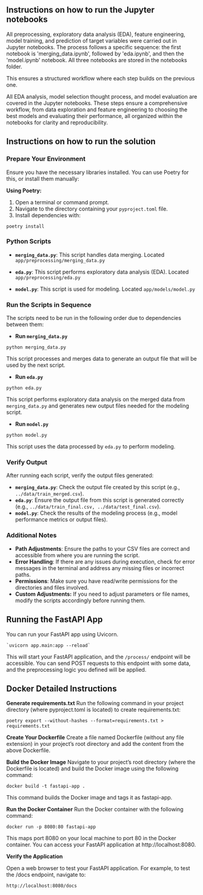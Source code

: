 ## Instructions on how to run the Jupyter notebooks 

All preprocessing, exploratory data analysis (EDA), feature engineering, model training, and prediction of target variables were carried out in Jupyter notebooks. The process follows a specific sequence: the first notebook is 'merging_data.ipynb', followed by 'eda.ipynb', and then the 'model.ipynb' notebook. All three notebooks are stored in the notebooks folder.

This ensures a structured workflow where each step builds on the previous one.

All EDA analysis, model selection thought process, and model evaluation are covered in the Jupyter notebooks. These steps ensure a comprehensive workflow, from data exploration and feature engineering to choosing the best models and evaluating their performance, all organized within the notebooks for clarity and reproducibility.


## Instructions on how to run the solution

### Prepare Your Environment

Ensure you have the necessary libraries installed. You can use Poetry for this, or install them manually:

**Using Poetry:**
1. Open a terminal or command prompt.
2. Navigate to the directory containing your `pyproject.toml` file.
3. Install dependencies with:
```
poetry install
```
###  Python Scripts

- **`merging_data.py`**: This script handles data merging.
    Located `app/preprocessing/merging_data.py`

- **`eda.py`**: This script performs exploratory data analysis (EDA).
    Located `app/preprocessing/eda.py`

-  **`model.py`**: This script is used for modeling.
    Located `app/models/model.py`

###  Run the Scripts in Sequence

The scripts need to be run in the following order due to dependencies between them:

- **Run `merging_data.py`**
```
python merging_data.py
```
This script processes and merges data to generate an output file that will be used by the next script.
   
- **Run `eda.py`**
```
python eda.py
```
 This script performs exploratory data analysis on the merged data from `merging_data.py` and generates new output files needed for the modeling script.
   
- **Run `model.py`**
```
python model.py
```
  
  This script uses the data processed by `eda.py` to perform modeling.
### Verify Output

After running each script, verify the output files generated:

- **`merging_data.py`**: Check the output file created by this script (e.g., `../data/train_merged.csv`).
- **`eda.py`**: Ensure the output file from this script is generated correctly (e.g., `../data/train_final.csv, ../data/test_final.csv`).
- **`model.py`**: Check the results of the modeling process (e.g., model performance metrics or output files).
### Additional Notes

- **Path Adjustments**: Ensure the paths to your CSV files are correct and accessible from where you are running the script.
- **Error Handling**: If there are any issues during execution, check for error messages in the terminal and address any missing files or incorrect paths.
- **Permissions**: Make sure you have read/write permissions for the directories and files involved.
- **Custom Adjustments:** If you need to adjust parameters or file names, modify the scripts accordingly before running them.


## Running the FastAPI App

You can run your FastAPI app using Uvicorn.

```
`uvicorn app.main:app --reload`
```

This will start your FastAPI application, and the `/process/` endpoint will be accessible. You can send POST requests to this endpoint with some data, and the preprocessing logic you defined will be applied.


## Docker Detailed Instructions

**Generate requirements.txt**
Run the following command in your project directory (where pyproject.toml is located) to create requirements.txt:
```
poetry export --without-hashes --format=requirements.txt > requirements.txt
```

**Create Your Dockerfile**
Create a file named Dockerfile (without any file extension) in your project’s root directory and add the content from the above Dockerfile.

**Build the Docker Image**
Navigate to your project’s root directory (where the Dockerfile is located) and build the Docker image using the following command:
```
docker build -t fastapi-app .
```
This command builds the Docker image and tags it as fastapi-app.

**Run the Docker Container**
Run the Docker container with the following command:
```
docker run -p 8080:80 fastapi-app
```
This maps port 8080 on your local machine to port 80 in the Docker container. You can access your FastAPI application at http://localhost:8080.

**Verify the Application**

Open a web browser to test your FastAPI application. For example, to test the /docs endpoint, navigate to:
```
http://localhost:8080/docs
```


